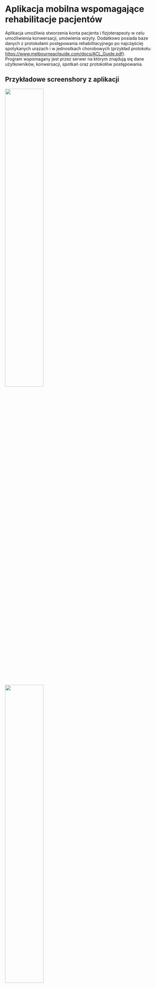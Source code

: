 # Aplikacja mobilna wspomagające rehabilitacje pacjentów

Aplikacja umożliwia stworzenia konta pacjenta i fizjoterapeuty w celu umożliwienia konwersacji, umówienia wizyty. Dodatkowo posiada
baze danych z protokołami postępowania rehabilitacyjnego po najczęściej spotykanych urazach i w jednostkach chorobowych (przykład protokołu: https://www.melbourneaclguide.com/docs/ACL_Guide.pdf).  
Program wspomagany jest przez serwer na którym znajdują się dane użytkowników, konwersacji, spotkań oraz protokołów postępowania. 

## Przykładowe screenshory z aplikacji
<img src="./assets/log.png" width="50%" height="50%">
<img src="./assets/rej.png" width="50%" height="50%">
<img src="./assets/menu.png" width="50%" height="50%">
<img src="./assets/lista.png" width="50%" height="50%">
<img src="./assets/kal1.png" width="50%" height="50%">
<img src="./assets/kal2.png" width="50%" height="50%">
<img src="./assets/kal3.png" width="50%" height="50%">
<img src="./assets/kal4.png" width="50%" height="50%">
<img src="./assets/konw.png" width="50%" height="50%">
<img src="./assets/historia.png" width="50%" height="50%">
